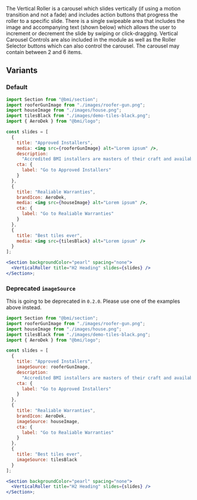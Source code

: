 The Vertical Roller is a carousel which slides vertically (if using a motion transition and not a fade) and includes action buttons that progress the roller to a specific slide. There is a single swipeable area that includes the image and accompanying text (shown below) which allows the user to increment or decrement the slide by swiping or click-dragging. Vertical Carousel Controls are also included in the module as well as the Roller Selector buttons which can also control the carousel. The carousel may contain between 2 and 6 items.

## Variants

### Default

```jsx
import Section from "@bmi/section";
import rooferGunImage from "./images/roofer-gun.png";
import houseImage from "./images/house.png";
import tilesBlack from "./images/demo-tiles-black.png";
import { AeroDek } from "@bmi/logo";

const slides = [
  {
    title: "Approved Installers",
    media: <img src={rooferGunImage} alt="Lorem ipsum" />,
    description:
      "Accredited BMI installers are masters of their craft and available all over Norway.",
    cta: {
      label: "Go to Approved Installers"
    }
  },
  {
    title: "Realiable Warranties",
    brandIcon: AeroDek,
    media: <img src={houseImage} alt="Lorem ipsum" />,
    cta: {
      label: "Go to Realiable Warranties"
    }
  },
  {
    title: "Best tiles ever",
    media: <img src={tilesBlack} alt="Lorem ipsum" />
  }
];

<Section backgroundColor="pearl" spacing="none">
  <VerticalRoller title="H2 Heading" slides={slides} />
</Section>;
```

### Deprecated `imageSource`

This is going to be deprecated in `0.2.0`. Please use one of the examples above instead.

```jsx
import Section from "@bmi/section";
import rooferGunImage from "./images/roofer-gun.png";
import houseImage from "./images/house.png";
import tilesBlack from "./images/demo-tiles-black.png";
import { AeroDek } from "@bmi/logo";

const slides = [
  {
    title: "Approved Installers",
    imageSource: rooferGunImage,
    description:
      "Accredited BMI installers are masters of their craft and available all over Norway.",
    cta: {
      label: "Go to Approved Installers"
    }
  },
  {
    title: "Realiable Warranties",
    brandIcon: AeroDek,
    imageSource: houseImage,
    cta: {
      label: "Go to Realiable Warranties"
    }
  },
  {
    title: "Best tiles ever",
    imageSource: tilesBlack
  }
];

<Section backgroundColor="pearl" spacing="none">
  <VerticalRoller title="H2 Heading" slides={slides} />
</Section>;
```
